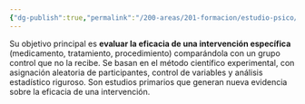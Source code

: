 ```yaml
---
{"dg-publish":true,"permalink":"/200-areas/201-formacion/estudio-psico/eca-ensayo-controlado-aleatorizado/","dgPassFrontmatter":true}
---
```


Su objetivo principal es **evaluar la eficacia de una intervención específica** (medicamento, tratamiento, procedimiento) comparándola con un grupo control que no la recibe. Se basan en el método científico experimental, con asignación aleatoria de participantes, control de variables y análisis estadístico riguroso. Son estudios primarios que generan nueva evidencia sobre la eficacia de una intervención.